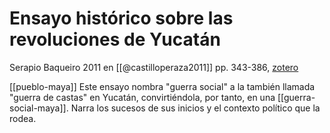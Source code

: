 # Ensayo histórico sobre las revoluciones de Yucatán
Serapio Baqueiro 2011 en [[@castilloperaza2011]] pp. 343-386, [zotero](zotero://select/items/@baqueiro2011)

[[pueblo-maya]] Este ensayo nombra "guerra social" a la también llamada "guerra de castas" en Yucatán, convirtiéndola, por tanto, en una [[guerra-social-maya]]. Narra los sucesos de sus inicios y el contexto político que la rodea.
